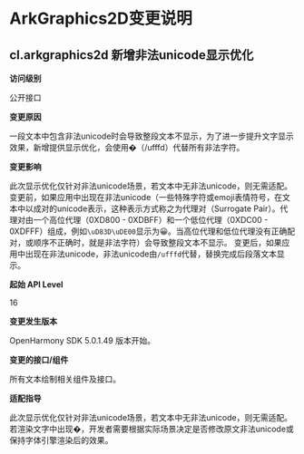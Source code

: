 # ArkGraphics2D变更说明

## cl.arkgraphics2d 新增非法unicode显示优化

**访问级别**

公开接口

**变更原因**

一段文本中包含非法unicode时会导致整段文本不显示，为了进一步提升文字显示效果，新增提供显示优化，会使用�（/ufffd）代替所有非法字符。

**变更影响**

此次显示优化仅针对非法unicode场景，若文本中无非法unicode，则无需适配。
变更前，如果应用中出现在非法unicode（一些特殊字符或emoji表情符号，在文本中以成对的unicode表示，这种表示方式称之为代理对（Surrogate Pair）。代理对由一个高位代理（0XD800 - 0XDBFF）和一个低位代理（0XDC00 - 0XDFFF）组成，例如`\uD83D\uDE00`显示为😀。当高位代理和低位代理没有正确配对，或顺序不正确时，就是非法字符）会导致整段文本不显示。
变更后，如果应用中出现在非法unicode，非法unicode由`/ufffd`代替，替换完成后段落文本显示。

**起始 API Level**

16

**变更发生版本**

OpenHarmony SDK 5.0.1.49 版本开始。

**变更的接口/组件**

所有文本绘制相关组件及接口。

**适配指导**

此次显示优化仅针对非法unicode场景，若文本中无非法unicode，则无需适配。
若渲染文字中出现�，开发者需要根据实际场景决定是否修改原文非法unicode或保持字体引擎渲染后的效果。